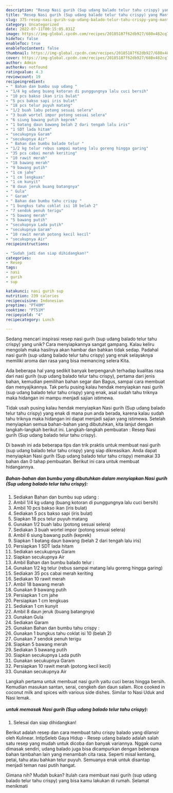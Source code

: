 ```yaml
---
description: "Resep Nasi gurih (Sup udang balado telur tahu crispy) yang Mantap"
title: "Resep Nasi gurih (Sup udang balado telur tahu crispy) yang Mantap"
slug: 375-resep-nasi-gurih-sup-udang-balado-telur-tahu-crispy-yang-mantap
category: Uncategorized
date: 2022-07-11T00:15:05.831Z
image: https://img-global.cpcdn.com/recipes/20185187f62db927/680x482cq70/nasi-gurih-sup-udang-balado-telur-tahu-crispy-foto-resep-utama.jpg
hideToc: false
enableToc: true
enableTocContent: false
thumbnail: https://img-global.cpcdn.com/recipes/20185187f62db927/680x482cq70/nasi-gurih-sup-udang-balado-telur-tahu-crispy-foto-resep-utama.jpg
cover: https://img-global.cpcdn.com/recipes/20185187f62db927/680x482cq70/nasi-gurih-sup-udang-balado-telur-tahu-crispy-foto-resep-utama.jpg
author: Admin
authorAv: notfound
ratingvalue: 4.3
reviewcount: 19
recipeingredient:
- " Bahan dan bumbu sup udang "
- "1/4 kg udang buang kotoran di punggungnya lalu cuci bersih"
- "10 pcs bakso ikan iris bulat"
- "5 pcs bakso sapi iris bulat"
- "18 pcs telur puyuh matang"
- "1/2 buah labu potong sesuai selera"
- "3 buah wortel impor potong sesuai selera"
- "6 siung bawang putih keprek"
- "1 batang daun bawang belah 2 dari tengah lalu iris"
- "1 SDT lada hitam"
- "secukupnya Garam"
- "secukupnya Air"
- " Bahan dan bumbu balado telur "
- "1/2 kg telur rebus sampai matang lalu goreng hingga garing"
- "35 pcs cabai merah keriting"
- "10 rawit merah"
- "18 bawang merah"
- "9 bawang putih"
- "1 cm jahe"
- "1 cm lengkuas"
- "1 cm kunyit"
- "8 daun jeruk buang batangnya"
- " Gula"
- " Garam"
- " Bahan dan bumbu tahu crispy "
- "1 bungkus tahu coklat isi 10 belah 2"
- "7 sendok penuh terigu"
- "5 bawang merah"
- "5 bawang putih"
- "secukupnya Lada putih"
- "secukupnya Garam"
- "10 rawit merah potong kecil kecil"
- "secukupnya Air"
recipeinstructions:

- "Sudah jadi dan siap dihidangkan!"
categories:
- Resep
tags:
- nasi
- gurih
- sup

katakunci: nasi gurih sup 
nutrition: 239 calories
recipecuisine: Indonesian
preptime: "PT40M"
cooktime: "PT51M"
recipeyield: "4"
recipecategory: Lunch

---
```





Sedang mencari inspirasi resep nasi gurih (sup udang balado telur tahu crispy) yang unik? Cara menyiapkannya sangat gampang. Kalau keliru mengolah maka hasilnya akan hambar dan bahkan tidak sedap. Padahal nasi gurih (sup udang balado telur tahu crispy) yang enak selayaknya memiliki aroma dan rasa yang bisa memancing selera Kita.





Ada beberapa hal yang sedikit banyak berpengaruh terhadap kualitas rasa dari nasi gurih (sup udang balado telur tahu crispy), pertama dari jenis bahan, kemudian pemilihan bahan segar dan Bagus, sampai cara membuat dan menyajikannya. Tak perlu pusing kalau hendak menyiapkan nasi gurih (sup udang balado telur tahu crispy) yang enak,      asal sudah tahu triknya maka hidangan ini mampu menjadi sajian istimewa.














Tidak usah pusing kalau hendak menyiapkan Nasi gurih (Sup udang balado telur tahu crispy) yang enak di mana pun anda berada, karena kalau sudah tahu triknya maka hidangan ini dapat menjadi sajian yang istimewa. Setelah menyiapkan semua bahan-bahan yang dibutuhkan, kita lanjut dengan langkah-langkah berikut ini. Langkah-langkah pembuatan : Resep Nasi gurih (Sup udang balado telur tahu crispy).






Di bawah ini ada beberapa tips dan trik praktis untuk membuat nasi gurih (sup udang balado telur tahu crispy) yang siap dikreasikan. Anda dapat menyiapkan Nasi gurih (Sup udang balado telur tahu crispy) memakai 33 bahan dan 0 tahap pembuatan. Berikut ini cara untuk membuat hidangannya.

<!--inarticleads1-->

##### Bahan-bahan dan bumbu yang dibutuhkan dalam menyiapkan Nasi gurih (Sup udang balado telur tahu crispy):

1. Sediakan  Bahan dan bumbu sup udang :
1. Ambil 1/4 kg udang (buang kotoran di punggungnya lalu cuci bersih)
1. Ambil 10 pcs bakso ikan (iris bulat)
1. Sediakan 5 pcs bakso sapi (iris bulat)
1. Siapkan 18 pcs telur puyuh matang
1. Gunakan 1/2 buah labu (potong sesuai selera)
1. Sediakan 3 buah wortel impor (potong sesuai selera)
1. Ambil 6 siung bawang putih (keprek)
1. Siapkan 1 batang daun bawang (belah 2 dari tengah lalu iris)
1. Persiapkan 1 SDT lada hitam
1. Sediakan secukupnya Garam
1. Siapkan secukupnya Air
1. Ambil  Bahan dan bumbu balado telur :
1. Gunakan 1/2 kg telur (rebus sampai matang lalu goreng hingga garing)
1. Sediakan 35 pcs cabai merah keriting
1. Sediakan 10 rawit merah
1. Ambil 18 bawang merah
1. Gunakan 9 bawang putih
1. Persiapkan 1 cm jahe
1. Persiapkan 1 cm lengkuas
1. Sediakan 1 cm kunyit
1. Ambil 8 daun jeruk (buang batangnya)
1. Gunakan  Gula
1. Sediakan  Garam
1. Gunakan  Bahan dan bumbu tahu crispy :
1. Gunakan 1 bungkus tahu coklat isi 10 (belah 2)
1. Gunakan 7 sendok penuh terigu
1. Siapkan 5 bawang merah
1. Sediakan 5 bawang putih
1. Siapkan secukupnya Lada putih
1. Gunakan secukupnya Garam
1. Persiapkan 10 rawit merah (potong kecil kecil)
1. Gunakan secukupnya Air


Langkah pertama untuk membuat nasi gurih yaitu cuci beras hingga bersih. Kemudian masukan santan, serai, cengkeh dan daun salam. Rice cooked in coconut milk and spices with various side dishes. Similar to Nasi Uduk and Nasi lemak. 

<!--inarticleads2-->

#####  untuk memasak Nasi gurih (Sup udang balado telur tahu crispy):


1. Selesai dan siap dihidangkan!

Berikut adalah resep dan cara membuat tahu crispy balado yang dilansir oleh Kulinear. IntipSeleb Gaya Hidup - Resep udang balado adalah salah satu resep yang mudah untuk dicoba dan banyak variannya. Nggak cuma dimasak sendiri, udang balado juga bisa dicampurkan dengan beberapa bahan tambahan lain yang menambah cita rasa. Seperti misal kentang, petai, tahu atau bahkan telur puyuh. Semuanya enak untuk disantap menjadi teman nasi putih hangat. 

Gimana nih? Mudah bukan? Itulah cara membuat nasi gurih (sup udang balado telur tahu crispy) yang bisa kamu lakukan di rumah. Selamat menikmati
